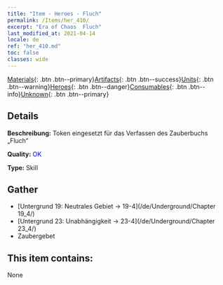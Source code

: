 ```yaml
---
title: "Item - Heroes - Fluch"
permalink: /Items/her_410/
excerpt: "Era of Chaos  Fluch"
last_modified_at: 2021-04-14
locale: de
ref: "her_410.md"
toc: false
classes: wide
---
```

 [Materials](/de/Items/){: .btn .btn--primary}[Artifacts](/de/Items/Artifacts/){: .btn .btn--success}[Units](/de/Items/Units/){: .btn .btn--warning}[Heroes](/de/Items/Heroes/){: .btn .btn--danger}[Consumables](/de/Items/Consumables/){: .btn .btn--info}[Unknown](/de/Items/Unknown/){: .btn .btn--primary}

## Details
 **Beschreibung:** Token eingesetzt für das Verfassen des Zauberbuchs „Fluch“

 **Quality:** <span style="color: #0000CD">OK</span>

 **Type:** Skill

## Gather

*    [Untergrund 19: Neutrales Gebiet -> 19-4](/de/Underground/Chapter 19_4/) 
*    [Untergrund 23: Unabhängigkeit -> 23-4](/de/Underground/Chapter 23_4/) 
*    Zaubergebet 

## This item contains:

  None

